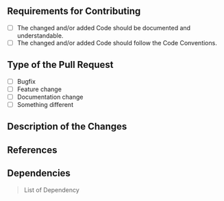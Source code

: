 ## Requirements for Contributing

* [ ] The changed and/or added Code should be documented and understandable.
* [ ] The changed and/or added Code should follow the Code Conventions.

## Type of the Pull Request
* [ ] Bugfix
* [ ] Feature change
* [ ] Documentation change
* [ ] Something different

## Description of the Changes

<!--
Please describe all changes made in this Pull Request.
-->

## References

<!--
If this Pull Request Refers to anything, that should be documented here.
-->

## Dependencies

<!--
If there are some new Dependencies, they should be listed here.
-->
> List of Dependency